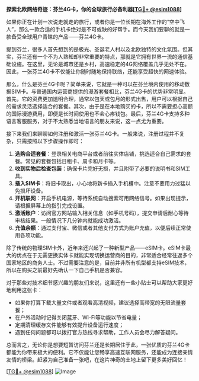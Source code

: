 **探索北欧网络奇迹：芬兰4G卡，你的全球旅行必备利器[[TG💪+ @esim1088](https://t.me/s/esim1088)]**

如果你正在计划一次说走就走的旅行，或者你是一位长期在海外工作的“空中飞人”，那么一款合适的手机卡绝对是不可或缺的好帮手。而今天我们要聊的就是一款备受全球用户青睐的产品——芬兰4G卡。

提到芬兰，很多人首先想到的是极光、圣诞老人村以及北欧独特的文化氛围。但其实，芬兰还有一个不为人熟知却非常重要的特点，那就是它拥有世界一流的通信基础设施。在这里，无论是城市还是乡村，高速稳定的4G网络覆盖几乎无处不在。因此，一张芬兰4G卡不仅能让你随时随地保持联络，还能享受超快的网速体验。

那么，什么是芬兰4G卡呢？简单来说，它就是一种可以在芬兰境内使用的移动数据SIM卡。与普通国内运营商提供的漫游套餐相比，芬兰4G卡的优势非常明显。首先，它的资费更加透明合理，通常以包天或包月的形式出售，用户可以根据自己的需求灵活选择适合的套餐。其次，由于是在本地购买的卡，所以不需要担心高额的国际漫游费用，即便是长时间使用也不会心疼钱包。最后，芬兰4G卡支持多种语言客服服务，对于不太熟悉当地语言的朋友来说，这一点尤为重要。

接下来我们来聊聊如何注册和激活一张芬兰4G卡。一般来说，注册过程并不复杂，只需按照以下步骤操作即可：

1. **选购合适套餐**：登录相关电商平台或者前往实体店铺，挑选适合自己需求的套餐。常见的套餐包括日租卡、周卡和月卡等。
2. **收到实物后检查包装**：确保卡片完好无损，并且附带了必要的说明书和SIM工具。
3. **插入SIM卡**：将旧卡取出，小心地将新卡插入手机槽中。注意不要用力过猛以免损坏设备。
4. **开机联网**：开启手机电源，等待系统自动搜索可用网络信号。如果出现提示，请根据屏幕上的指引完成设置。
5. **激活账户**：访问官方网站输入相关信息（如手机号码），提交申请后耐心等待审核结果。一般情况下几分钟内就能成功激活。
6. **充值余额**：通过支付宝、微信或者其他支付方式为账户充值，以便后续正常使用各项功能。

除了传统的物理SIM卡外，近年来还兴起了一种新型产品——eSIM卡。eSIM卡最大的优点在于无需更换实体卡就能实现切换运营商的目的，非常适合经常往返多个国家地区的商务人士。不过需要注意的是，目前并非所有机型都支持eSIM技术，所以在购买之前最好先确认一下自己手机是否兼容。

对于那些对技术细节感兴趣的朋友们来说，这里还有一些小贴士可以帮助大家更好地利用这张卡：

- 如果你打算下载大量文件或者观看高清视频，建议选择高带宽的无限流量套餐；
- 在户外活动时记得关闭蓝牙、Wi-Fi等功能以节省电量；
- 定期清理缓存文件能够有效提升设备运行速度；
- 遇到任何问题都可以拨打官方热线寻求帮助，工作人员会尽力解答疑问。

总而言之，无论你是想要短暂访问芬兰还是长期居住于此，一张优质的芬兰4G卡都能为你带来极大的便利。它不仅能让您畅享高速互联网服务，还能成为连接亲情友情的桥梁。赶紧为自己准备一张吧，在这片神奇的土地上留下更多美好回忆！

[[TG💪+ @esim1088](https://t.me/s/esim1088)] 
![Image](https://i.postimg.cc/4NQfJmqS/Snipaste-2025-05-13-00-14-12.png)